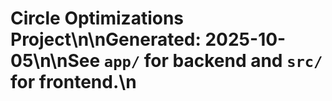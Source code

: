 # Circle Optimizations Project\n\nGenerated: 2025-10-05\n\nSee `app/` for backend and `src/` for frontend.\n
